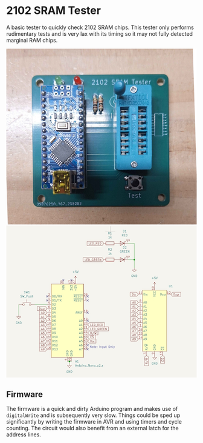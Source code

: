 # 2102 SRAM Tester #

A basic tester to quickly check 2102 SRAM chips. This tester only performs rudimentary tests and is very lax with its timing so it may not fully detected marginal RAM chips.


![RAM tester PCB](/images/tester.jpg)
![RAM schematics](/images/schematic.jpg)

## Firmware ##
The firmware is a quick and dirty Arduino program and makes use of `digitalWrite` and is subsequently very slow. Things could be sped up significantly by writing the firmware in AVR and using timers and cycle counting. The circuit would also benefit from an external latch for the address lines.
